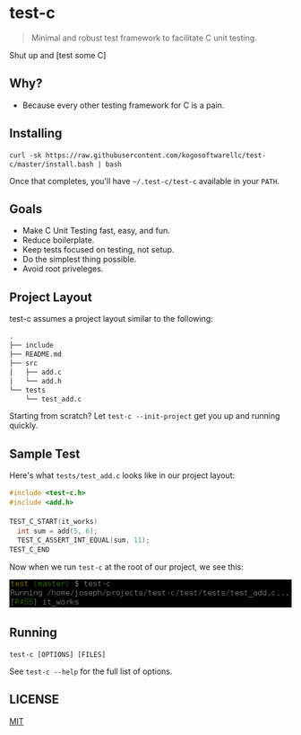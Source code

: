 # test-c
> Minimal and robust test framework to facilitate  C unit testing.

Shut up and [test some C]

## Why?

* Because every other testing framework for C is a pain.

## Installing

```
curl -sk https://raw.githubusercontent.com/kogosoftwarellc/test-c/master/install.bash | bash
```

Once that completes, you'll have `~/.test-c/test-c` available in your `PATH`.

## Goals

* Make C Unit Testing fast, easy, and fun.
* Reduce boilerplate.
* Keep tests focused on testing, not setup.
* Do the simplest thing possible.
* Avoid root priveleges.

## Project Layout

test-c assumes a project layout similar to the following:
```
.
├── include
├── README.md
├── src
│   ├── add.c
│   └── add.h
└── tests
    └── test_add.c
```

Starting from scratch?  Let `test-c --init-project` get you up and running quickly.

## Sample Test

Here's what `tests/test_add.c` looks like in our project layout:

```c
#include <test-c.h>
#include <add.h>

TEST_C_START(it_works)
  int sum = add(5, 6);
  TEST_C_ASSERT_INT_EQUAL(sum, 11);
TEST_C_END
```

Now when we run `test-c` at the root of our project, we see this:

![running test-c][terminal-run]

## Running

```
test-c [OPTIONS] [FILES]
```

See `test-c --help` for the full list of options.

## LICENSE

[MIT](./LICENSE)

[terminal-run]: ./test-c.jpg
